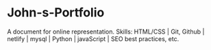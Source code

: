 # John-s-Portfolio
A document for online representation.
Skills: HTML/CSS |
Git, Github |
netlify |
mysql |
Python |
javaScript |
SEO best practices, etc.

